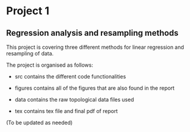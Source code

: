 # Project 1

## Regression analysis and resampling methods

This project is covering three different methods for linear regression and resampling of data. 

The project is organised as follows:

- src contains the different code functionalities

- figures contains all of the figures that are also found in the report

- data contains the raw topological data files used

- tex contains tex file and final pdf of report

(To be updated as needed)
